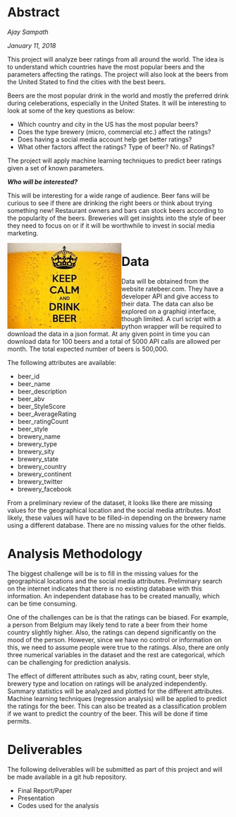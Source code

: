 # Abstract

_Ajay Sampath_ 

_January 11, 2018_


This project will analyze beer ratings from all around the world. The idea is to understand which countries have the most popular beers and the parameters affecting the ratings. The project will also look at the beers from the United Stated to find the cities with the best beers. 

Beers are the most popular drink in the world and mostly the preferred drink during celeberations, especially in the United States. It will be interesting to look at some of the key questions as below:

* Which country and city in the US has the most popular beers?
* Does the type brewery (micro, commercial etc.) affect the ratings?
* Does having a social media account help get better ratings?
* What other factors affect the ratings? Type of beer? No. of Ratings? 

The project will apply machine learning techniques to predict beer ratings given a set of known parameters. 

**_Who will be interested?_**

This will be interesting for a wide range of audience. Beer fans will be curious to see if there are drinking the right beers or think about trying something new! Restaurant owners and bars can stock beers according to the popularity of the beers. Breweries will get insights into the style of beer they need to focus on or if it will be worthwhile to invest in social media marketing. 

<img style="float: left;" src="beer.jpg"/>


# Data 

Data will be obtained from the website ratebeer.com. They have a developer API and give access to their data. The data can also be explored on a graphiql interface, though limited. A curl script with a python wrapper will be required to download the data in a json format. At any given point in time you can download data for 100 beers and a total of 5000 API calls are allowed per month. The total expected number of beers is 500,000. 

The following attributes are available:
* beer_id
* beer_name 
* beer_description
* beer_abv
* beer_StyleScore
* beer_AverageRating
* beer_ratingCount
* beer_style
* brewery_name
* brewery_type
* brewery_sity
* brewery_state
* brewery_country
* brewery_continent
* brewery_twitter
* brewery_facebook

From a preliminary review of the dataset, it looks like there are missing values for the geographical location and the social media attributes. Most likely, these values will have to be filled-in depending on the brewery name using a different database. There are no missing values for the other fields. 

# Analysis Methodology

The biggest challenge will be is to fill in the missing values for the geographical locations and the social media attributes. Preliminary search on the internet indicates that there is no existing database with this information. An independent database has to be created manually, which can be time consuming.

One of the challenges can be is that the ratings can be biased. For example, a person from Belgium may likely tend to rate a beer from their home country slightly higher. Also, the ratings can depend significantly on the mood of the person. However, since we have no control or information on this, we need to assume people were true to the ratings. Also, there are only three numerical variables in the dataset and the rest are categorical, which can be challenging for prediction analysis.

The effect of different attributes such as abv, rating count, beer style, brewery type and location on ratings will be analyzed independently. Summary statistics will be analyzed and plotted for the different attributes. Machine learning techniques (regression analysis) will be applied to predict the ratings for the beer. This can also be treated as a classification problem if we want to predict the country of the beer. This will be done if time permits. 


# Deliverables

The following deliverables will be submitted as part of this project and will be made available in a git hub repository.
* Final Report/Paper
* Presentation
* Codes used for the analysis

